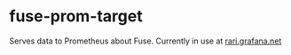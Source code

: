 # fuse-prom-target
Serves data to Prometheus about Fuse. Currently in use at [rari.grafana.net](https://rari.grafana.net)
